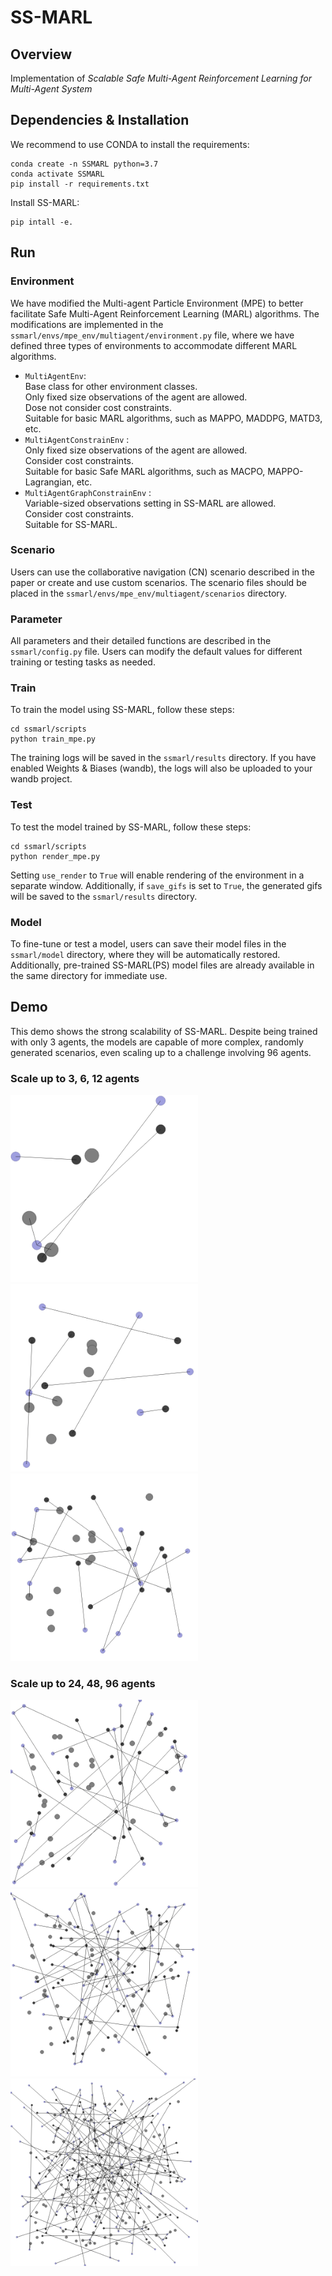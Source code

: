 # SS-MARL

## Overview

Implementation of *Scalable Safe Multi-Agent Reinforcement Learning for Multi-Agent System*

## Dependencies & Installation

We recommend to use CONDA to install the requirements:
```shell
conda create -n SSMARL python=3.7
conda activate SSMARL
pip install -r requirements.txt
```
Install SS-MARL:
```shell
pip intall -e.
```

## Run

### Environment
We have modified the Multi-agent Particle Environment (MPE) to better facilitate Safe Multi-Agent Reinforcement Learning (MARL) algorithms. The modifications are implemented in the `ssmarl/envs/mpe_env/multiagent/environment.py` file, 
where we have defined three types of environments to accommodate different MARL algorithms.
* `MultiAgentEnv`:   
Base class for other environment classes.   
Only fixed size observations of the agent are allowed.   
Dose not consider cost constraints.   
Suitable for basic MARL algorithms, such as MAPPO, MADDPG, MATD3, etc.
* `MultiAgentConstrainEnv` :   
Only fixed size observations of the agent are allowed.   
Consider cost constraints.   
Suitable for basic Safe MARL algorithms, such as MACPO, MAPPO-Lagrangian, etc.
* `MultiAgentGraphConstrainEnv` :   
Variable-sized observations setting in SS-MARL are allowed.   
Consider cost constraints.   
Suitable for SS-MARL.

### Scenario
Users can use the collaborative navigation (CN) scenario described in the paper or create and use custom scenarios. The scenario files should be placed in the `ssmarl/envs/mpe_env/multiagent/scenarios` directory.

### Parameter
All parameters and their detailed functions are described in the `ssmarl/config.py` file. Users can modify the default values for different training or testing tasks as needed.

### Train
To train the model using SS-MARL, follow these steps:
```shell
cd ssmarl/scripts
python train_mpe.py
```
The training logs will be saved in the `ssmarl/results` directory. 
If you have enabled Weights & Biases (wandb), the logs will also be uploaded to your wandb project.

### Test
To test the model trained by SS-MARL, follow these steps:
```shell
cd ssmarl/scripts
python render_mpe.py
```
Setting `use_render` to `True` will enable rendering of the environment in a separate window. Additionally, if `save_gifs` is set to `True`, the generated gifs will be saved to the `ssmarl/results` directory.

### Model

To fine-tune or test a model, users can save their model files in the `ssmarl/model` directory, where they will be automatically restored. Additionally, pre-trained SS-MARL(PS) model files are already available in the same directory for immediate use.

## Demo
This demo shows the strong scalability of SS-MARL. Despite being trained with only 3 agents, the models are capable of more complex, randomly generated scenarios, even scaling up to a challenge involving 96 agents.  
### Scale up to 3, 6, 12 agents
<img src="https://github.com/Qeneb/SS-MARL/blob/main/demo/3agents.gif" alt="3agents" style="width: 300px; height: 300px;" />  <img src="https://github.com/Qeneb/SS-MARL/blob/main/demo/6agents.gif" alt="6agents" style="width: 300px; height: 300px;" />  <img src="https://github.com/Qeneb/SS-MARL/blob/main/demo/12agents.gif" alt="12agents" style="width: 300px; height: 300px;" />  
### Scale up to 24, 48, 96 agents
<img src="https://github.com/Qeneb/SS-MARL/blob/main/demo/24agents.gif" alt="24agents" style="width: 300px; height: 300px;" />  <img src="https://github.com/Qeneb/SS-MARL/blob/main/demo/48agents.gif" alt="48agents" style="width: 300px; height: 300px;" />  <img src="https://github.com/Qeneb/SS-MARL/blob/main/demo/96agents.gif" alt="96agents" style="width: 300px; height: 300px;" />  

